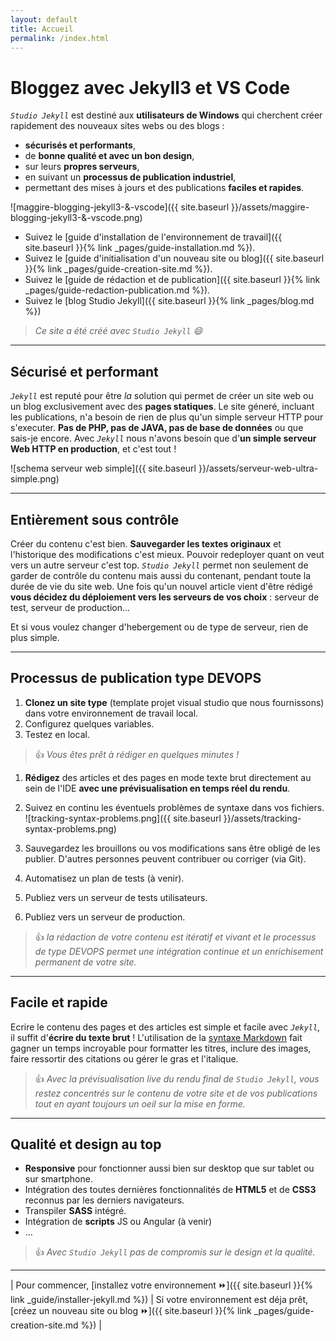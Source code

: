 ```yaml
---
layout: default
title: Accueil
permalink: /index.html
---
```

# Bloggez avec Jekyll3 et VS Code

_`Studio Jekyll`_ est destiné aux **utilisateurs de Windows** qui cherchent créer rapidement des nouveaux sites webs ou des blogs :

- **sécurisés et performants**,
- de **bonne qualité et avec un bon design**,
- sur leurs **propres serveurs**,
- en suivant un **processus de publication industriel**,
- permettant des mises à jours et des publications **faciles et rapides**.

![maggire-blogging-jekyll3-&-vscode]({{ site.baseurl }}/assets/maggire-blogging-jekyll3-&-vscode.png)

- Suivez le [guide d'installation de l'environnement de travail]({{ site.baseurl }}{% link _pages/guide-installation.md %}).
- Suivez le [guide d'initialisation d'un nouveau site ou blog]({{ site.baseurl }}{% link _pages/guide-creation-site.md %}).
- Suivez le [guide de rédaction et de publication]({{ site.baseurl }}{% link _pages/guide-redaction-publication.md %}).
- Suivez le [blog Studio Jekyll]({{ site.baseurl }}{% link _pages/blog.md %})

> _Ce site a été créé avec `Studio Jekyll` :smile:_

---

## Sécurisé et performant

_`Jekyll`_ est reputé pour être _la_ solution qui permet de créer un site web ou un blog exclusivement avec des **pages statiques**. Le site géneré, incluant les publications, n'a besoin de rien de plus qu'un simple serveur HTTP pour s'executer. **Pas de PHP, pas de JAVA, pas de base de données** ou que sais-je encore. Avec _`Jekyll`_ nous n'avons besoin que d'**un simple serveur Web HTTP en production**, et c'est tout !

![schema serveur web simple]({{ site.baseurl }}/assets/serveur-web-ultra-simple.png)

---

## Entièrement sous contrôle

Créer du contenu c'est bien. **Sauvegarder les textes originaux** et l'historique des modifications c'est mieux. Pouvoir redeployer quant on veut vers un autre serveur c'est top. _`Studio Jekyll`_ permet non seulement de garder de contrôle du contenu mais aussi du contenant, pendant toute la durée de vie du site web. Une fois qu'un nouvel article vient d'être rédigé **vous décidez du déploiement vers les serveurs de vos choix** : serveur de test, serveur de production...

Et si vous voulez changer d'hebergement ou de type de serveur, rien de plus simple.

---

## Processus de publication type DEVOPS

1. **Clonez un site type** (template projet visual studio que nous fournissons) dans votre environnement de travail local.
1. Configurez quelques variables.
1. Testez en local.

> :+1: _Vous êtes prêt à rédiger en quelques minutes !_

1. **Rédigez** des articles et des pages en mode texte brut directement au sein de l'IDE **avec une prévisualisation en temps réel du rendu**.
1. Suivez en continu les éventuels problèmes de syntaxe dans vos fichiers.
    ![tracking-syntax-problems.png]({{ site.baseurl }}/assets/tracking-syntax-problems.png)

1. Sauvegardez les brouillons ou vos modifications sans être obligé de les publier. D'autres personnes peuvent contribuer ou corriger (via Git).
1. Automatisez un plan de tests (à venir).
1. Publiez vers un serveur de tests utilisateurs.
1. Publiez vers un serveur de production.

> :+1: _la rédaction de votre contenu est itératif et vivant et le processus de type DEVOPS permet une intégration continue et un enrichisement permanent de votre site._

---

## Facile et rapide

Ecrire le contenu des pages et des articles est simple et facile avec _`Jekyll`_, il suffit d'**écrire du texte brut** ! L'utilisation de la [syntaxe Markdown](https://en.wikipedia.org/wiki/Markdown) fait gagner un temps incroyable pour formatter les titres, inclure des images, faire ressortir des citations ou gérer le gras et l'italique.

> :+1: _Avec la prévisualisation live du rendu final de `Studio Jekyll`, vous restez concentrés sur le contenu de votre site et de vos publications tout en ayant toujours un oeil sur la mise en forme._

---

## Qualité et design au top

- **Responsive** pour fonctionner aussi bien sur desktop que sur tablet ou sur smartphone.
- Intégration des toutes dernières fonctionnalités de **HTML5** et de **CSS3** reconnus par les derniers navigateurs.
- Transpiler **SASS** intégré.
- Intégration de **scripts** JS ou Angular (à venir)
- ...

> :+1: _Avec `Studio Jekyll` pas de compromis sur le design et la qualité._

---

| Pour commencer, [installez votre environnement :fast_forward:]({{ site.baseurl }}{% link _guide/installer-jekyll.md %}) | Si votre environnement est déja prêt, [créez un nouveau site ou blog :fast_forward:]({{ site.baseurl }}{% link _pages/guide-creation-site.md %}) |
